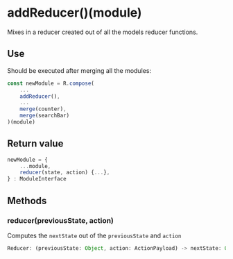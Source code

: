 # addReducer()(module)

Mixes in a reducer created out of all the models reducer functions.

## Use

 Should be executed after merging all the modules:

```js
const newModule = R.compose(
    ...
    addReducer(),
    ...
    merge(counter),
    merge(searchBar)
)(module)

```

## Return value

```js
newModule = {
    ...module,
    reducer(state, action) {...},
} : ModuleInterface

```

## Methods

### reducer(previousState, action)

Computes the `nextState` out of the `previousState` and `action`

```js
Reducer: (previousState: Object, action: ActionPayload) -> nextState: Object

```

